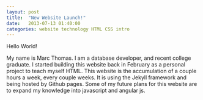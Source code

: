 ```yaml
---
layout: post
title:  "New Website Launch!"
date:   2013-07-13 01:40:00
categories: website technology HTML CSS intro
---
```


Hello World!

My name is Marc Thomas. I am a database developer, and recent college graduate. I started building this website back in February as a personal project to teach myself HTML. This website is the accumulation of a couple hours a week, every couple weeks. It is using the Jekyll framework and being hosted by Github pages. Some of my future plans for this website are to expand my knowledge into javascript and angular js.